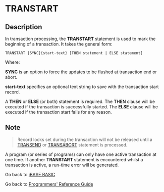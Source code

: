 # TRANSTART

<PageHeader />

## Description

In transaction processing, the **TRANSTART** statement is used to mark the beginning of a transaction. It takes the general form:

```
TRANSTART {SYNC}{start-text} [THEN statement | ELSE statement]
```

Where:

**SYNC** is an option to force the updates to be flushed at transaction end or abort.

**start-text** specifies an optional text string to save with the transaction start record.

A **THEN** or **ELSE** (or both) statement is required. The **THEN** clause will be executed if the transaction is successfully started. The **ELSE** clause will be executed if the transaction start fails for any reason.

## Note

> Record locks set during the transaction will not be released until a [TRANSEND](./../transend) or [TRANSABORT](./../transabort) statement is processed.

A program (or series of programs) can only have one active transaction at one time. If another **TRANSTART** statement is encountered whilst a transaction is active, a run-time error will be generated.

Go back to [jBASE BASIC](./../README.md)

Go back to [Programmers' Reference Guide](./../../reference-guides/jbc/README.md)

  
<PageFooter />
